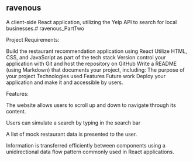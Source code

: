 ## ravenous

A client-side React application, utilizing the Yelp API to search for local businesses.# ravenous_PartTwo

Project Requirements:

Build the restaurant recommendation application using React Utilize HTML, CSS, and JavaScript as part of the tech stack Version control your application with Git and host the repository on GitHub Write a README (using Markdown) that documents your project, including: The purpose of your project Technologies used Features Future work Deploy your application and make it and accessible by users.

Features:

The website allows users to scroll up and down to navigate through its content.

Users can simulate a search by typing in the search bar

A list of mock restaurant data is presented to the user.

Information is transferred efficiently between components using a unidirectional data flow pattern commonly used in React applications.
